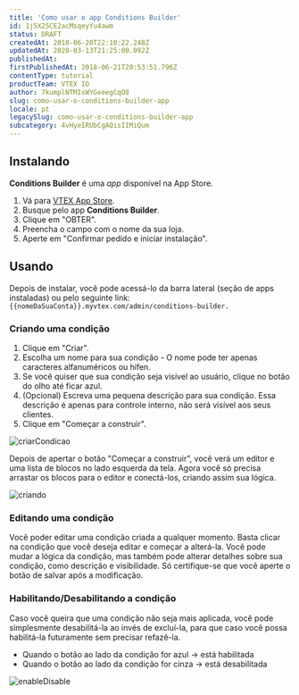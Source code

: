 ```yaml
---
title: 'Como usar o app Conditions Builder'
id: 1j5X25CE2acMsqeyYu4awm
status: DRAFT
createdAt: 2018-06-20T22:10:22.248Z
updatedAt: 2020-03-13T21:25:00.092Z
publishedAt: 
firstPublishedAt: 2018-06-21T20:53:51.796Z
contentType: tutorial
productTeam: VTEX IO
author: 7kumplNTMIsWYGeeegCqO8
slug: como-usar-o-conditions-builder-app
locale: pt
legacySlug: como-usar-o-conditions-builder-app
subcategory: 4vHyeIRUbCgAQisIIMiQum
---
```


## Instalando
__Conditions Builder__ é uma *app* disponível na App Store.

1. Vá para [VTEX App Store](https://apps.vtex.com/).
2. Busque pelo app **Conditions Builder**.
3. Clique em "OBTER".
4. Preencha o campo com o nome da sua loja.
5. Aperte em "Confirmar pedido e iniciar instalação".

## Usando
Depois de instalar, você pode acessá-lo da barra lateral (seção de apps instaladas) ou pelo seguinte link:
`{{nomeDaSuaConta}}.myvtex.com/admin/conditions-builder.`

### Criando uma condição

1. Clique em "Criar".
2. Escolha um nome para sua condição - O nome pode ter apenas caracteres alfanuméricos ou hífen.
3. Se você quiser que sua condição seja visível ao usuário, clique no botão do olho até ficar azul.
4. (Opcional) Escreva uma pequena descrição para sua condição. Essa descrição é apenas para controle interno, não será visível aos seus clientes.
5. Clique em "Começar a construir".

![criarCondicao](//images.ctfassets.net/alneenqid6w5/628KQZeFhY2GsQsgcEMmIm/2610dde91708bfbd304ea52458be6137/criarCondicao.gif)  


Depois de apertar o botão "Começar a construir", você verá um editor e uma lista de blocos no lado esquerda da tela. Agora você só precisa arrastar os blocos para o editor e conectá-los, criando assim sua lógica. 

![criando](//images.ctfassets.net/alneenqid6w5/3wvd23x3WUK4IcSK6MMemU/3cffed6cac4c6398ee2c03fcd95973ba/criando.gif)

### Editando uma condição

Você poder editar uma condição criada a qualquer momento. Basta clicar na condição que você deseja editar e começar a alterá-la. Você pode mudar a lógica da condição, mas também pode alterar detalhes sobre sua condição, como descrição e visibilidade. Só certifique-se que você aperte o botão de salvar após a modificação.

### Habilitando/Desabilitando a condição

Caso você queira que uma condição não seja mais aplicada, você pode simplesmente desabilitá-la ao invés de excluí-la, para que caso você possa habilitá-la futuramente sem precisar refazê-la.

- Quando o botão ao lado da condição for azul -> está habilitada
- Quando o botão ao lado da condição for cinza -> está desabilitada

![enableDisable](//images.ctfassets.net/alneenqid6w5/4MqAUcKUfmeakkG2KMyeyc/5874f8d693a49aebebb6b51de37194ae/enableDisable.gif)
